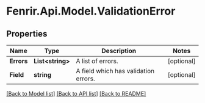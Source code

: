 # Fenrir.Api.Model.ValidationError

## Properties

Name | Type | Description | Notes
------------ | ------------- | ------------- | -------------
**Errors** | **List&lt;string&gt;** | A list of errors. | [optional] 
**Field** | **string** | A field which has validation errors. | [optional] 

[[Back to Model list]](../README.md#documentation-for-models) [[Back to API list]](../README.md#documentation-for-api-endpoints) [[Back to README]](../README.md)

